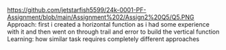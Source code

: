 https://github.com/jetstarfish5599/24k-0001-PF-Assignment/blob/main/Assignment%202/Assign2%20Q5/Q5.PNG <br>
Approach: first i created a horizontal function as i had some experience with it and then went on through trail and error to build the vertical function <br>
Learning: how similar task requires completely different approaches
